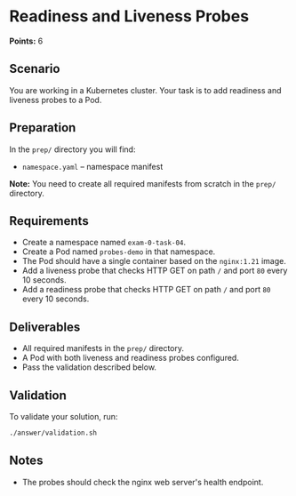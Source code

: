 # Readiness and Liveness Probes

**Points:** 6

## Scenario
You are working in a Kubernetes cluster. Your task is to add readiness and liveness probes to a Pod.

## Preparation
In the `prep/` directory you will find:
- `namespace.yaml` – namespace manifest

**Note:** You need to create all required manifests from scratch in the `prep/` directory.

## Requirements
- Create a namespace named `exam-0-task-04`.
- Create a Pod named `probes-demo` in that namespace.
- The Pod should have a single container based on the `nginx:1.21` image.
- Add a liveness probe that checks HTTP GET on path `/` and port `80` every 10 seconds.
- Add a readiness probe that checks HTTP GET on path `/` and port `80` every 10 seconds.

## Deliverables
- All required manifests in the `prep/` directory.
- A Pod with both liveness and readiness probes configured.
- Pass the validation described below.

## Validation
To validate your solution, run:

```sh
./answer/validation.sh
```

## Notes
- The probes should check the nginx web server's health endpoint.